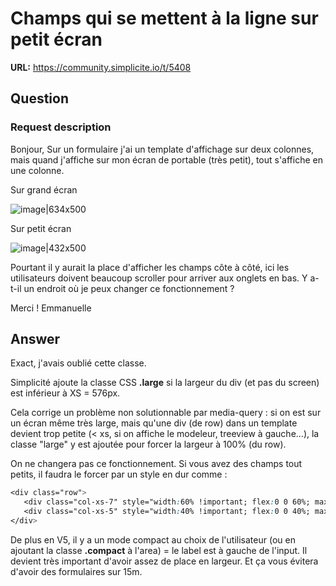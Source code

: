 # Champs qui se mettent à la ligne sur petit écran

**URL:** https://community.simplicite.io/t/5408

## Question
### Request description

Bonjour,
Sur un formulaire j'ai un template d'affichage sur deux colonnes, mais quand j'affiche sur mon écran de portable (très petit), tout s'affiche en une colonne.

Sur grand écran

![image|634x500](upload://spJM3JxsJPLsaJjZUzxzDkf2gfR.png)

Sur petit écran

![image|432x500](upload://56FHPyyJNh9RGr4ifpTMK6ps8Z9.png)

Pourtant il y aurait la place d'afficher les champs côte à côté, ici les utilisateurs doivent beaucoup scroller pour arriver aux onglets en bas.
Y a-t-il un endroit où je peux changer ce fonctionnement ?

Merci !
Emmanuelle

## Answer
Exact, j'avais oublié cette classe.

Simplicité ajoute la classe CSS **.large** si la largeur du div (et pas du screen) est inférieur à XS = 576px.

Cela corrige un problème non solutionnable par media-query : si on est sur un écran même très large, mais qu'une div (de row) dans un template devient trop petite (< xs, si on affiche le modeleur, treeview à gauche...), la classe "large" y est ajoutée pour forcer la largeur à 100% (du row).

On ne changera pas ce fonctionnement. Si vous avez des champs tout petits, il faudra le forcer par un style en dur comme :

```css
<div class="row">
   <div class="col-xs-7" style="width:60% !important; flex:0 0 60%; max-width:60%;">...</div>
   <div class="col-xs-5" style="width:40% !important; flex:0 0 40%; max-width:40%;">...</div>
</div>
```

De plus en V5, il y a un mode compact au choix de l'utilisateur (ou en ajoutant la classe **.compact** à l'area) = le label est à gauche de l'input. Il devient très important d'avoir assez de place en largeur.
Et ça vous évitera d'avoir des formulaires sur 15m.
